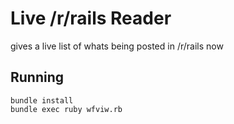 # Live /r/rails Reader

gives a live list of whats being posted in /r/rails now

## Running

    bundle install
    bundle exec ruby wfviw.rb

